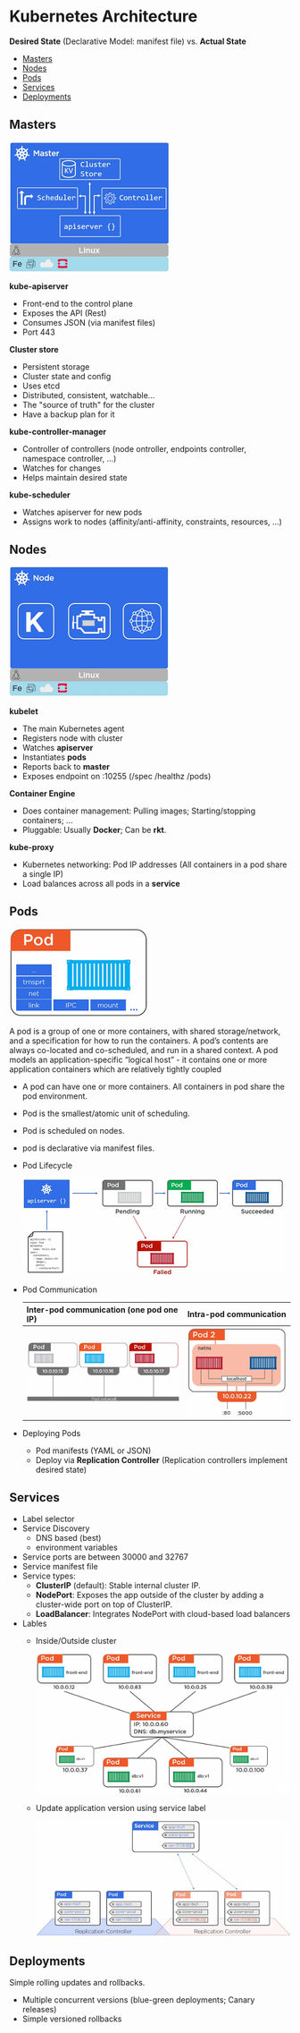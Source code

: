 # Kubernetes Architecture

**Desired State** (Declarative Model: manifest file) vs. **Actual State**

- [Masters](#Masters)
- [Nodes](#Nodes)
- [Pods](#Pods)
- [Services](#Services)
- [Deployments](#Deployments)

## Masters

![master](images/k8s_master.png)

**kube-apiserver**

- Front-end to the control plane
- Exposes the API (Rest)
- Consumes JSON (via manifest files)
- Port 443

**Cluster store**

- Persistent storage
- Cluster state and config
- Uses etcd
- Distributed, consistent, watchable...
- The "source of truth" for the cluster
- Have a backup plan for it

**kube-controller-manager**

- Controller of controllers (node ontroller, endpoints controller, namespace controller, ...)
- Watches for changes
- Helps maintain desired state

**kube-scheduler**

- Watches apiserver for new pods
- Assigns work to nodes (affinity/anti-affinity, constraints, resources, ...)

## Nodes

![node](images/k8s_node.png)

**kubelet**

- The main Kubernetes agent
- Registers node with cluster
- Watches **apiserver**
- Instantiates **pods**
- Reports back to **master**
- Exposes endpoint on :10255 (/spec /healthz /pods)

**Container Engine**

- Does container management: Pulling images; Starting/stopping containers; ...
- Pluggable: Usually **Docker**; Can be **rkt**.

**kube-proxy**

- Kubernetes networking: Pod IP addresses (All containers in a pod share a single IP)
- Load balances across all pods in a **service**

## Pods

![pod](images/k8s_pod.png)

A pod is a group of one or more containers, with shared storage/network, and a specification for how to run the containers. A pod’s contents are always co-located and co-scheduled, and run in a shared context. A pod models an application-specific “logical host” - it contains one or more application containers which are relatively tightly coupled

- A pod can have one or more containers. All containers in pod share the pod environment. 
- Pod is the smallest/atomic unit of scheduling.
- Pod is scheduled on nodes.
- pod is declarative via manifest files.
- Pod Lifecycle

  ![lifecycle](images/k8s_pod_lifecycle.png)

- Pod Communication

  Inter-pod communication (one pod one IP) | Intra-pod communication
  ---------------------------------------- | -----------------------
  ![inter](images/k8s_inter_pod_communication.png) | ![intra](images/k8s_intra_pod_communication.png)

- Deploying Pods
  - Pod manifests (YAML or JSON)
  - Deploy via **Replication Controller** (Replication controllers implement desired state)


## Services

- Label selector
- Service Discovery
  - DNS based (best)
  - environment variables
- Service ports are between 30000 and 32767
- Service manifest file
- Service types:
  - **ClusterIP** (default): Stable internal cluster IP.
  - **NodePort**: Exposes the app outside of the cluster by adding a cluster-wide port on top of ClusterIP.
  - **LoadBalancer**: Integrates NodePort with cloud-based load balancers
- Lables
  - Inside/Outside cluster

    ![service](images/k8s_service.png)
  
  - Update application version using service label
  
    ![version](images/k8s_update_app_version.png)


## Deployments

Simple rolling updates and rollbacks.

- Multiple concurrent versions (blue-green deployments; Canary releases)
- Simple versioned rollbacks
























